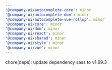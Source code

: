 ```yaml
---
'@company-ui/autocomplete-core': minor
'@company-ui/autocomplete-dom': minor
'@company-ui/autocomplete-vue-rollup': minor
'@company-ui/core': minor
'@company-ui/dom': minor
'@company-ui/react': minor
'@company-ui/shared': minor
'@company-ui/style': minor
'@company-ui/vue': minor
---
```


chore(deps): update dependency sass to v1.69.3
